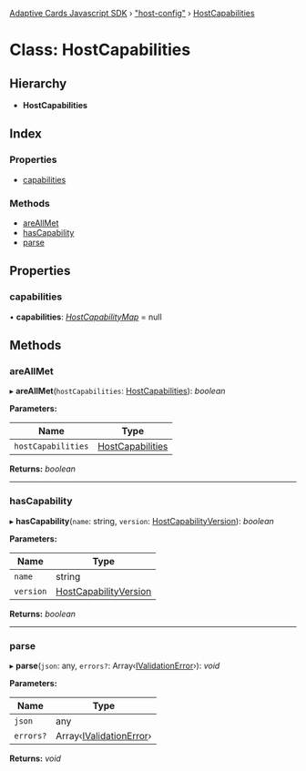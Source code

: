 [Adaptive Cards Javascript SDK](../README.md) › ["host-config"](../modules/_host_config_.md) › [HostCapabilities](_host_config_.hostcapabilities.md)

# Class: HostCapabilities

## Hierarchy

* **HostCapabilities**

## Index

### Properties

* [capabilities](_host_config_.hostcapabilities.md#capabilities)

### Methods

* [areAllMet](_host_config_.hostcapabilities.md#areallmet)
* [hasCapability](_host_config_.hostcapabilities.md#hascapability)
* [parse](_host_config_.hostcapabilities.md#parse)

## Properties

###  capabilities

• **capabilities**: *[HostCapabilityMap](../modules/_host_config_.md#hostcapabilitymap)* = null

## Methods

###  areAllMet

▸ **areAllMet**(`hostCapabilities`: [HostCapabilities](_host_config_.hostcapabilities.md)): *boolean*

**Parameters:**

Name | Type |
------ | ------ |
`hostCapabilities` | [HostCapabilities](_host_config_.hostcapabilities.md) |

**Returns:** *boolean*

___

###  hasCapability

▸ **hasCapability**(`name`: string, `version`: [HostCapabilityVersion](../modules/_host_config_.md#hostcapabilityversion)): *boolean*

**Parameters:**

Name | Type |
------ | ------ |
`name` | string |
`version` | [HostCapabilityVersion](../modules/_host_config_.md#hostcapabilityversion) |

**Returns:** *boolean*

___

###  parse

▸ **parse**(`json`: any, `errors?`: Array‹[IValidationError](../interfaces/_host_config_.ivalidationerror.md)›): *void*

**Parameters:**

Name | Type |
------ | ------ |
`json` | any |
`errors?` | Array‹[IValidationError](../interfaces/_host_config_.ivalidationerror.md)› |

**Returns:** *void*
